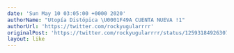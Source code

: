 ```yaml
---
date: 'Sun May 10 03:05:00 +0000 2020'
authorName: "Utopía Distópica \U0001F49A CUENTA NUEVA !1"
authorUrl: 'https://twitter.com/rockyugularrrr'
originalPost: 'https://twitter.com/rockyugularrrr/status/1259318492630786050'
layout: like
---
```

